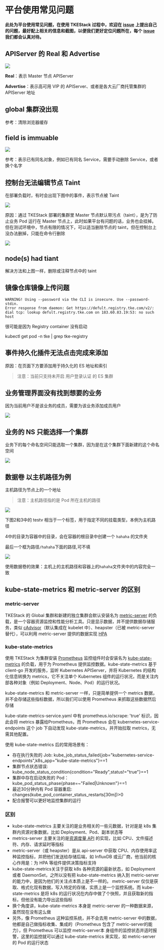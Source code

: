 # 平台使用常见问题

**此处为平台使用常见问题，在使用 TKEStack 过程中，欢迎在** [**issue**](https://github.com/tkestack/tke/issues/new/choose) **上提出自己的问题，最好配上相关的信息和截图，以便我们更好定位问题所在，每个** [**issue**](https://github.com/tkestack/tke/issues) **我们都会认真对待。**

## APIServer 的 Real 和 Advertise

![](../../.gitbook/assets/image%20%28108%29.png)

**Real**：表示 Master 节点 APIServer

**Advertise**：表示高可用 VIP 的 APIServer、或者是各大云厂商托管集群的 APIServer 地址

## global 集群没出现

参考：清除浏览器缓存

## field is immuable

![](../../.gitbook/assets/image%20%2880%29.png)

参考：表示已有同名对象，例如已有同名 Service，需要手动删除 Service，或者换个名字

## 控制台无法编辑节点 Taint

在部署负载时，有时会出现下图中的事件，表示节点被 Taint

![](../../.gitbook/assets/image%20%2852%29.png)

原因：通过 TKEStack 部署的集群里 Master 节点默认带污点（taint），是为了防止业务 Pod 运行在 Master 节点上，此时如果平台有问题的话，业务也会挂掉。但在测试环境中，节点有限的情况下，可以适当删除节点的 taint，但在控制台上没办法删掉，只能在命令行删除

![](../../.gitbook/assets/image%20%28126%29.png)

## node\(s\) had tiant

解决方法和上图一样，删除或注释节点中的 taint

## 镜像仓库镜像上传问题

```text
WARNING! Using --password via the CLI is insecure. Use --password-stdin.
Error response from daemon: Get https://defult.registry.tke.com/v2/: dial tcp: lookup defult.registry.tke.com on 183.60.83.19:53: no such host
```

很可能是因为 Registry container 没有启动

kubectl get pod -n tke \| grep tke-registry

## 事件持久化插件无法点击完成来添加

原因：在页面下方要添加用于持久化的 ES 地址和索引

> 注意：当前只支持未开启 用户登录认证 的 ES 集群

## 业务管理界面没有找到想要的业务

因为当前用户不是该业务的成员，需要为该业务添加成员用户

![](../../.gitbook/assets/image%20%2812%29.png)



## 业务的 NS 只能选择一个集群

业务下的每个命名空间只能选取一个集群，因为是在这个集群下面新建的这个命名空间

![](../../.gitbook/assets/image%20%2898%29.png)

## 数据卷 以主机路径为例

主机路径为节点上的一个地址

> 注意：主机路径指的是 Pod 所在主机的路径

![](../../.gitbook/assets/image%20%28124%29.png)

下图2和3中的 testv 相当于一个标签，用于指定不同的挂载类型，本例为主机路径

4中的目录为容器中的目录，会在容器的根目录中创建一个 `hahaha` 的文件夹

最后一个框为路径`/hahaha`下面的路径,可不填

![](../../.gitbook/assets/image%20%28113%29.png)

使用数据卷的效果：主机上的主机路径和容器上的`hahaha`文件夹中的内容完全一致

## kube-state-metrics 和 metric-server 的区别

### metric-server

TKEStack 的 Global 集群和新建的独立集群会默认安装名为 [metric-server](https://github.com/kubernetes-sigs/metrics-server) 的负载，是一个容器资源监控和性能分析工具。只是显示数据，并不提供数据存储服务，类似 [cAdvisor](https://github.com/google/cadvisor)（默认集成在 kubelet 中）、heapster（已被 metric-server 替代），可以利用 metric-server 提供的数据实现 [HPA](https://github.com/tkestack/tke/blob/master/docs/guide/zh-CN/products/business-control-pannel/application/autoscale/HPA.md)

### kube-state-metrics

使用 TKEStack 为集群安装 [Prometheus](https://github.com/tkestack/tke/blob/master/hack/addon/readme/Prometheus.md) 监控组件时会安装名为 [kube-state-metrics](https://github.com/kubernetes/kube-state-metrics) 的负载，用于为 Prometheus 提供监控数据。kube-state-metrics 基于 client-go 开发的服务，监听 Kubernetes APIServer，并将 Kubernetes 的结构化信息转换为 metrics，它不关注单个 Kubernetes 组件的运行状况，而是关注内部各种对象（例如 Deployment、Node、Pod）的运行状况。

kube-state-metrics 和 metric-server 一样，只是简单提供一个 metrics 数据，并不会存储这些指标数据，所以我们可以使用 Prometheus 来抓取这些数据然后存储

kube-state-metrics-service.yaml 中有 prometheus.io/scrape: 'true' 标识，因此会将 metrics 暴露给Prometheus，而 Prometheus 会在 kubernetes-service-endpoints 这个 job 下自动发现 kube-state-metrics，并开始拉取 metrics，无需其他配置。

使用 kube-state-metrics 后的常用场景有：

* 存在执行失败的 Job: kube\_job\_status\_failed{job="kubernetes-service-endpoints",k8s\_app="kube-state-metrics"}==1
* 集群节点状态错误: kube\_node\_status\_condition{condition="Ready",status!="true"}==1
* 集群中存在启动失败的 Pod：kube\_pod\_status\_phase{phase=~"Failed\|Unknown"}==1
* 最近30分钟内有 Pod 容器重启: changes\(kube\_pod\_container\_status\_restarts\[30m\]\)&gt;0
* 配合报警可以更好地监控集群的运行

### 区别

* kube-state-metrics 主要关注的是业务相关的一些元数据，针对是是 k8s 集群内资源对象数据，比如 Deployment、Pod、副本状态等
* metrics-server 主要关注的是[资源度量 API](https://github.com/kubernetes/community/blob/master/contributors/design-proposals/instrumentation/resource-metrics-api.md) 的实现，比如 CPU、文件描述符、内存、请求延时等指标
* metric-server（或 heapster）是从 api-server 中获取 CPU、内存使用率这种监控指标，并把他们发送给存储后端，如 InfluxDB 或云厂商，他当前的核心作用是：为 HPA 等组件提供决策指标支持
* kube-state-metrics关注于获取 k8s 各种资源的最新状态，如 Deployment 或者 DaemonSet，之所以没有把 kube-state-metrics 纳入到 metric-server 的能力中，是因为他们的关注点本质上是不一样的。 metric-server 仅仅是获取、格式化现有数据，写入特定的存储，实质上是一个监控系统。而 kube-state-metrics 是将 k8s 的运行状况在内存中做了个快照，并且获取新的指标，但他没有能力导出这些指标
* 换个角度讲，kube-state-metrics 本身是 metric-server 的一种数据来源，虽然现在没有这么做
* 另外，像 Prometheus 这种监控系统，并不会去用 metric-server 中的数据，他都是自己做指标收集、集成的（Prometheus 包含了 metric-server的能力），但 Prometheus 可以监控 metric-server本 身组件的监控状态并适时报警，这里的监控就可以通过 kube-state-metrics 来实现，如 metric-server 的 Pod 的运行状态

